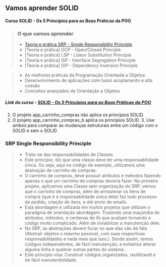 ## Vamos aprender SOLID

#### Curso SOLID - Os 5 Princípios para as Boas Práticas da POO

> ### O que vamos aprender
> - [Teoria e prática SRP - Single Responsibility Principle](#srp)
> - [Teoria e prática] OCP - Open/Closed Principle
> - [Teoria e prática] LSP - Liskov Substitution Principle
> - [Teoria e prática] ISP - Interface Segregation Principle
> - [Teoria e prática] DIP - Dependency Inversion Principle

> - As melhores práticas da Programação Orientada a Objetos
> - Desenvolvimento de aplicações com baixo acoplamento e alta coesão
> - Conceitos avançados de Orientação a Objetos

##### Link do curso - [SOLID - Os 5 Princípios para as Boas Práticas da POO](https://www.udemy.com/course/solid-os-5-principios-para-as-boas-praticas-da-poo/)


1. O projeto app_carrinho_compras não aplica os principios SOLID.
2. O projeto app_carrinho_compras_b aplica os principios SOLID. 3. Use ambos para comparar as mudanças estruturais entre um código com o SOLID e sem o SOLID

### SRP Single Responsibility Principle <a name="srp"></a>
> - Trata-se das responsabilidades de Classes
> - Este principio, diz que uma classe deve ter uma responsabilidade única. Ou seja, aqui no código de exemplo, utilizamos uma abstração de carrinho de compras. 
> - O carrinho de compras, deve possuir atributos e métodos fazendo apenas o que um carrinho de compras deveria fazer. No primeiro projeto, aplicamos uma Classe sem organização do SRP, vemos que o carrinho de compras, além de armazenar os itens de compra (que é a responsabilidade única dele) faz todo processo de pedido, criação de itens, e até envio de emails.
> - Esta abordagem é utilizada em muitos projetos que utilizam o paradgma de orientação abordagem. Trazendo uma maçaroba de atributos, métodos, e centenas de ifs que acabam tornando o código muito complicado. Além de inviabilizar a manutenção dele. 
> - No SRP, as abstrações devem focar no que elas são de fato (Abstrair objetos o máximo possível, com suas respectivas responsabilidades e nada mais que isso.). Sendo assim, temos códigos independentes, de fácil manutenção, e evitamos alterar alguma linha e quebrar outras partes do sistema. 
> -  Este principio visa: Construir códigos organizados, reutilizavél e de fácil manutenibilidade. 